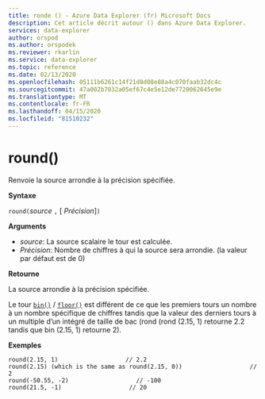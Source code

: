 ```yaml
---
title: ronde () - Azure Data Explorer (fr) Microsoft Docs
description: Cet article décrit autour () dans Azure Data Explorer.
services: data-explorer
author: orspod
ms.author: orspodek
ms.reviewer: rkarlin
ms.service: data-explorer
ms.topic: reference
ms.date: 02/13/2020
ms.openlocfilehash: 05111b6261c14f21d8d08e88a4c070faab32dc4c
ms.sourcegitcommit: 47a002b7032a05ef67c4e5e12de7720062645e9e
ms.translationtype: MT
ms.contentlocale: fr-FR
ms.lasthandoff: 04/15/2020
ms.locfileid: "81510232"
---
```

# <a name="round"></a>round()

Renvoie la source arrondie à la précision spécifiée.

**Syntaxe**

`round(`*source* `,` [ *Précision*]`)`

**Arguments**

* *source*: La source scalaire le tour est calculée.
* *Précision*: Nombre de chiffres à qui la source sera arrondie. (la valeur par défaut est de 0)

**Retourne**

La source arrondie à la précision spécifiée.

Le tour [`bin()`](binfunction.md) / [`floor()`](floorfunction.md) est différent de ce que les premiers tours un nombre à un nombre spécifique de chiffres tandis que la valeur des derniers tours à un multiple d’un intégré de taille de bac (rond (rond (2.15, 1) retourne 2.2 tandis que bin (2.15, 1) retourne 2).
 

**Exemples**

```kusto
round(2.15, 1)                   // 2.2
round(2.15) (which is the same as round(2.15, 0))                   // 2
round(-50.55, -2)                   // -100
round(21.5, -1)                   // 20
```